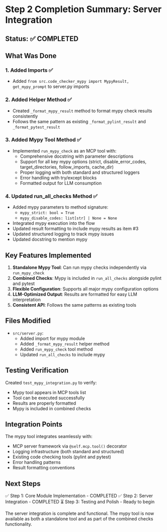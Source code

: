 # Step 2 Completion Summary: Server Integration

## Status: ✅ COMPLETED

## What Was Done

### 1. Added Imports ✅
- Added `from src.code_checker_mypy import MypyResult, get_mypy_prompt` to server.py imports

### 2. Added Helper Method ✅
- Created `_format_mypy_result` method to format mypy check results consistently
- Follows the same pattern as existing `_format_pylint_result` and `_format_pytest_result`

### 3. Added Mypy Tool Method ✅
- Implemented `run_mypy_check` as an MCP tool with:
  - Comprehensive docstring with parameter descriptions
  - Support for all key mypy options (strict, disable_error_codes, target_directories, follow_imports, cache_dir)
  - Proper logging with both standard and structured loggers
  - Error handling with try/except blocks
  - Formatted output for LLM consumption

### 4. Updated run_all_checks Method ✅
- Added mypy parameters to method signature:
  - `mypy_strict: bool = True`
  - `mypy_disable_codes: list[str] | None = None`
- Integrated mypy execution into the flow
- Updated result formatting to include mypy results as item #3
- Updated structured logging to track mypy issues
- Updated docstring to mention mypy

## Key Features Implemented

1. **Standalone Mypy Tool**: Can run mypy checks independently via `run_mypy_check`
2. **Combined Checks**: Mypy is included in `run_all_checks` alongside pylint and pytest
3. **Flexible Configuration**: Supports all major mypy configuration options
4. **LLM-Optimized Output**: Results are formatted for easy LLM interpretation
5. **Consistent API**: Follows the same patterns as existing tools

## Files Modified

- `src/server.py`: 
  - Added import for mypy module
  - Added `_format_mypy_result` helper method
  - Added `run_mypy_check` tool method
  - Updated `run_all_checks` to include mypy

## Testing Verification

Created `test_mypy_integration.py` to verify:
- Mypy tool appears in MCP tools list
- Tool can be executed successfully
- Results are properly formatted
- Mypy is included in combined checks

## Integration Points

The mypy tool integrates seamlessly with:
- MCP server framework via `@self.mcp.tool()` decorator
- Logging infrastructure (both standard and structured)
- Existing code checking tools (pylint and pytest)
- Error handling patterns
- Result formatting conventions

## Next Steps

✅ Step 1: Core Module Implementation - COMPLETED
✅ Step 2: Server Integration - COMPLETED
⏳ Step 3: Testing and Polish - Ready to begin

The server integration is complete and functional. The mypy tool is now available as both a standalone tool and as part of the combined checks functionality.
